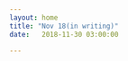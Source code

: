 ```yaml
---
layout: home
title: "Nov 18(in writing)"
date:	2018-11-30 03:00:00

---
```



<br><br>

<!--
##### 19 <br>
**<u>Change of Seasons</u>** <br>
I'm gonna end of days when depression was only ingredient of writing. I used my depression to write, it's a diary or whatever, I'll quit. Writhing about joy on a happy day should feel as easy as describing despair. At least this two should be similar.
<br>
-->




<!-- 우울만이 글쓰기의 재료가 되던 시절을 마무리하려고 한다. 우울을 착취해 감정을 쏟아내는 식으로 글을 썼는데, 그것이 일기든 뭐든, 이제 그만두기로 했다. 행복한 날 기쁨을 글로 쓰는 것이 절망을 서술하는 것만큼 쉽게 느껴져야 한다. 최소한 둘이 비등해야한다. 그간 우울함이나 절망감 쪽으로 치우친 글을 쓰고, 또 그런 마음일 때 컴퓨터 앞에 앉다 보니 이제는 행복을 서술하는 일이 익숙하지 않다. 결국 내 일기장에는 슬픔이나 우울, 절망, 배신감, 좌절감이 성실하게 쌓이고 그 사이에 있었던 기쁨이나 행복, 성취감, 자신감은 기록되지 않아 잊혀진다. 슬픔만 가득했던 사람의 기록처럼 되어버리는 것이 싫다. 싫다는 말 만큼이나 좋다는 말도 많이 해야 한다. 좋을 때가 별로 없어도 의무적으로 좋다고 말해야 한다. 나는 그 둘을 양 손에 쥐고 한 쪽으로 치우지지 않도록 해야할 의무가 있다. 넘어지지 않으려면.

최근의 일상은 거의 일이다. 입사 이후 나를 계속 괴롭혔던 몇가지 문제들이 거의 정리되었다. 약속한 12월 초까지 한 달도 채 남지 않아 사실 지금은 스트레스에 가장 취약한 때다. 큰 시험을 앞둔 사람처럼 지내고 있다. 하지만 어떤 확신이 있기 때문에 모든 일이 아주 싫지는 않다. 내년에는 공부를 더 하고 싶다. 어떻게 손대야 할지 막막해서 속도가 더딘 것 같아 답답하지만 나쁘지 않다. 어쨌든 전진하고 있기 때문에, 또 내가 젊기 때문에. 돈은 신경쓰지 않기로 했다. 역시 어떤 확신이 있기 때문에.

​ -->
​
<br><br>
